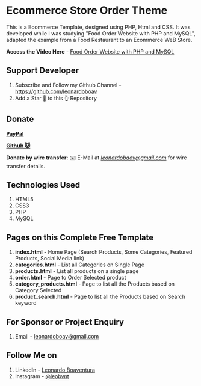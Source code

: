 # Ecommerce Store Order Theme
This is a Ecommerce Template, designed using PHP, Html and CSS. It was developed while I was studying "Food Order Website with PHP and MySQL", adapted the example from a Food Restaurant to an Ecommerce WeB Store.

**Access the Video Here** - 
[Food Order Website with PHP and MySQL](https://www.youtube.com/watch?v=ZBgTzx46B8s&list=PLBLPjjQlnVXXBheMQrkv3UROskC0K1ctW)


## Support Developer
1. Subscribe and Follow my Github Channel - https://github.com/leonardoboav
2. Add a Star 🌟  to this 👆 Repository

## Donate

**[PayPal](https://bit.ly/support-vijay-thapa)**

**[Github 🐱](https://github.com/leonardoboav)**

**Donate by wire transfer:** ✉️ E-Mail at *leonardobaov@gmail.com* for wire transfer details. 


## Technologies Used
1. HTML5
2. CSS3
3. PHP
4. MySQL


## Pages on this Complete Free Template
1. **index.html** - Home Page (Search Products, Some Categories, Featured Products, Social Media link)
2. **categories.html** - List all Categories on Single Page
3. **products.html** - List all products on a single page
4. **order.html** - Page to Order Selected product
5. **category_products.html** - Page to list all the Products based on Category Selected
6. **product_search.html** - Page to list all the Products based on Search keyword


## For Sponsor or Project Enquiry
1. Email - leonardoboav@gmail.com


## Follow Me on
1. LinkedIn - [Leonardo Boaventura](https://www.linkedin.com/in/leonardo-g-boaventura/ "Leonardo Boaventura on LinkedIn")
2. Instagram - [@leobvnt](https://www.instagram/leobvnt/ "Leonardo Boaventura on Instagram")

